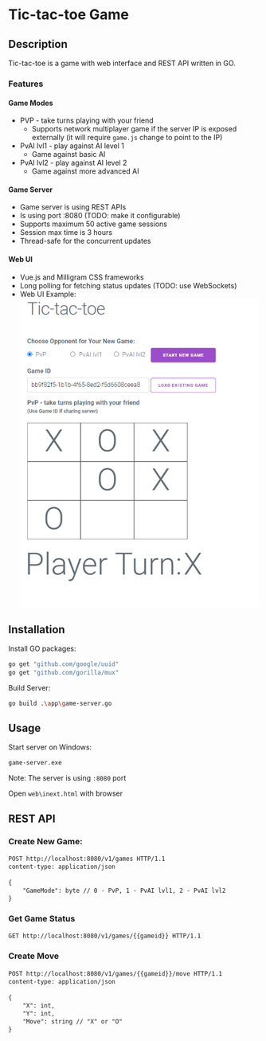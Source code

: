 


# Tic-tac-toe Game

## Description
Tic-tac-toe is a game with web interface and REST API written in GO.

### Features

#### Game Modes
* PVP - take turns playing with your friend
    * Supports network multiplayer game if the server IP is exposed externally (it will require `game.js` change to point to the IP)
* PvAI lvl1 - play against AI level 1
    * Game against basic AI
* PvAI lvl2 - play against AI level 2
    * Game against more advanced AI

#### Game Server
* Game server is using REST APIs
* Is using port :8080 (TODO: make it configurable)
* Supports maximum 50 active game sessions
* Session max time is 3 hours 
* Thread-safe for the concurrent updates


#### Web UI
* Vue.js and Milligram CSS frameworks
* Long polling for fetching status updates (TODO: use WebSockets)
* Web UI Example:  
    ![Web UI example](ui-example.png)

## Installation

Install GO packages:
```bash
go get "github.com/google/uuid"
go get "github.com/gorilla/mux"
```

Build Server:
```bash
go build .\app\game-server.go
```

## Usage

Start server on Windows:
```bash
game-server.exe
```
Note: The server is using `:8080` port

Open `web\inext.html` with browser

 
## REST API

### Create New Game:
```
POST http://localhost:8080/v1/games HTTP/1.1
content-type: application/json

{
    "GameMode": byte // 0 - PvP, 1 - PvAI lvl1, 2 - PvAI lvl2
}
```

### Get Game Status
```
GET http://localhost:8080/v1/games/{{gameid}} HTTP/1.1
```

### Create Move
```
POST http://localhost:8080/v1/games/{{gameid}}/move HTTP/1.1
content-type: application/json

{
    "X": int,
    "Y": int,
    "Move": string // "X" or "O"
}
```